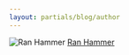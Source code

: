 ```yaml
---
layout: partials/blog/author
---
```


![Ran Hammer](//assets/img/team/members/small/RanHammer.jpeg)
[Ran Hammer](https://www.linkedin.com/in/ran-hammer-32323278/ "link")
